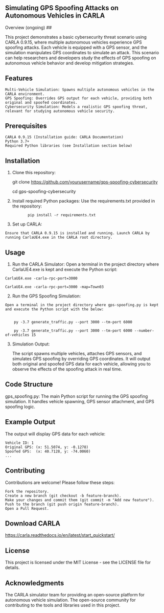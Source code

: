 ## Simulating GPS Spoofing Attacks on Autonomous Vehicles in CARLA
Overview (ongoing) ##


This project demonstrates a basic cybersecurity threat scenario using CARLA 0.9.15, where multiple autonomous vehicles experience GPS spoofing attacks. Each vehicle is equipped with 	a GPS sensor, and the simulation manipulates GPS coordinates to simulate an attack. This scenario can help researchers and developers study the effects of GPS spoofing on autonomous vehicle behavior and develop mitigation strategies.



## Features ##

	Multi-Vehicle Simulation: Spawns multiple autonomous vehicles in the CARLA environment.
	GPS Spoofing: Overrides GPS output for each vehicle, providing both original and spoofed coordinates.
	Cybersecurity Simulation: Models a realistic GPS spoofing threat, relevant for studying autonomous vehicle security.



## Prerequisites ##

	CARLA 0.9.15 (Installation guide: CARLA Documentation)
	Python 3.7+
	Required Python libraries (see Installation section below)


## Installation ##
    
  1. Clone this repository:

 		git clone https://github.com/yourusername/gps-spoofing-cybersecurity
		
		cd gps-spoofing-cybersecurity


  2. Install required Python packages: Use the requirements.txt provided in the repository:

                pip install -r requirements.txt


  3. Set up CARLA:

	Ensure that CARLA 0.9.15 is installed and running. Launch CARLA by running CarlaUE4.exe in the CARLA root directory.






## Usage ##

   1. Run the CARLA Simulator: Open a terminal in the project directory where CarlaUE4.exe is kept and execute the Python script:

	CarlaUE4.exe -carla-rpc-port=3000

	CarlaUE4.exe -carla-rpc-port=3000 -map=Town03



   2. Run the GPS Spoofing Simulation:

	Open a terminal in the project directory where gps-spoofing.py is kept and execute the Python script with the below:


		py -3.7 generate_traffic.py --port 3000 --tm-port 6000

		py -3.7 generate_traffic.py --port 3000 --tm-port 6000 --number-of-vehicles 15


   3. Simulation Output:
 
        The script spawns multiple vehicles, attaches GPS sensors, and simulates GPS spoofing by overriding GPS coordinates. It will output both original and spoofed GPS data for each     	vehicle, allowing you to observe the effects of the spoofing attack in real time.




## Code Structure ##

  gps_spoofing.py: The main Python script for running the GPS spoofing simulation. It handles vehicle spawning, GPS sensor attachment, and GPS spoofing logic.




## Example Output ##

The output will display GPS data for each vehicle:


	Vehicle ID: 1
	Original GPS: (x: 51.5074, y: -0.1278)
	Spoofed GPS:  (x: 40.7128, y: -74.0060)
	...




## Contributing ##

Contributions are welcome! Please follow these steps:

	Fork the repository.
	Create a new branch (git checkout -b feature-branch).
	Make your changes and commit them (git commit -m "Add new feature").
	Push to the branch (git push origin feature-branch).
	Open a Pull Request.



 ## Download CARLA ##

 https://carla.readthedocs.io/en/latest/start_quickstart/




## License ##

This project is licensed under the MIT License - see the LICENSE file for details.




## Acknowledgments ##

The CARLA simulator team for providing an open-source platform for autonomous vehicle simulation.
The open-source community for contributing to the tools and libraries used in this project.


